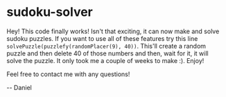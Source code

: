 # sudoku-solver

Hey! This code finally works! Isn't that exciting, it can now make and solve sudoku puzzles. If you want to use all of these features try this line `solvePuzzle(puzzlefy(randomPlacer(9), 40))`. This'll create a random puzzle and then delete 40 of those numbers and then, wait for it, it will solve the puzzle. It only took me a couple of weeks to make :). Enjoy!

Feel free to contact me with any questions!

-- Daniel
